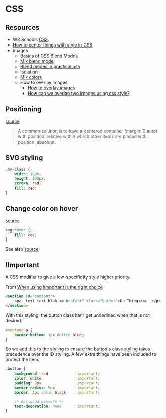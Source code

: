 # CSS

## Resources

- W3 Schools [CSS](https://www.w3schools.com/css/default.asp).
- [How to center things with style in CSS](https://www.freecodecamp.org/news/how-to-center-things-with-style-in-css-dc87b7542689/)
- Images
    - [Basics of CSS Blend Modes](https://css-tricks.com/basics-css-blend-modes/)
    - [Mix blend mode](https://css-tricks.com/almanac/properties/m/mix-blend-mode/)
    - [Blend modes in practical use](https://www.atomicsmash.co.uk/blog/blend-modes-in-practical-use/)
    - [Isolation](https://css-tricks.com/almanac/properties/i/isolation/)
    - [Mix colors](https://stackoverflow.com/questions/39144056/how-to-mix-colors-in-css)
    - How to overlay images
        - [How to overlay images](https://stackoverflow.com/questions/403478/how-to-overlay-images)
        - [How can we overlap two images using css style?](https://stackoverflow.com/questions/1782601/how-can-we-overlap-two-images-using-css-style)

## Positioning

[source](https://stackoverflow.com/questions/905597/what-is-the-containing-block-of-an-absolutely-positioned-element)

> A common solution is to have a centered container (margin: 0 auto) with position: relative within which other items are placed with position: absolute.

## SVG styling

```css
.my-class {
    width: 100%;
    height: 100px;
    stroke: red;
    fill: red;
}
```

## Change color on hover

[source](https://css-tricks.com/change-color-of-svg-on-hover/)

```css
svg:hover {
    fill: red;
}
```

See also [source](https://stackoverflow.com/questions/22252472/how-to-change-the-color-of-an-svg-element).

## !Important

A CSS modifier to give a low-specificity style higher priority.

From [When using !important is the right choice](https://css-tricks.com/when-using-important-is-the-right-choice/)


```html
<section id="content">
    <p>  text text blah <a href="#" class="button">Do Thing</a>  </p>
</section>
```

With this styling, the button class item get underlined when that is not desired.

```css
#content a {
    border-bottom: 1px dotted blue;
}
```

So we add this to the styling to ensure the button's class styling takes precedence over the ID styling. A few extra things have been included to protect the item.

```css
.button {
    background: red            !important;
    color: white               !important;
    padding: 3px               !important;
    border-radius: 5px         !important;
    border: 1px solid black    !important;

    /* For good measure */     
    text-decoration: none      !important;
}
```
